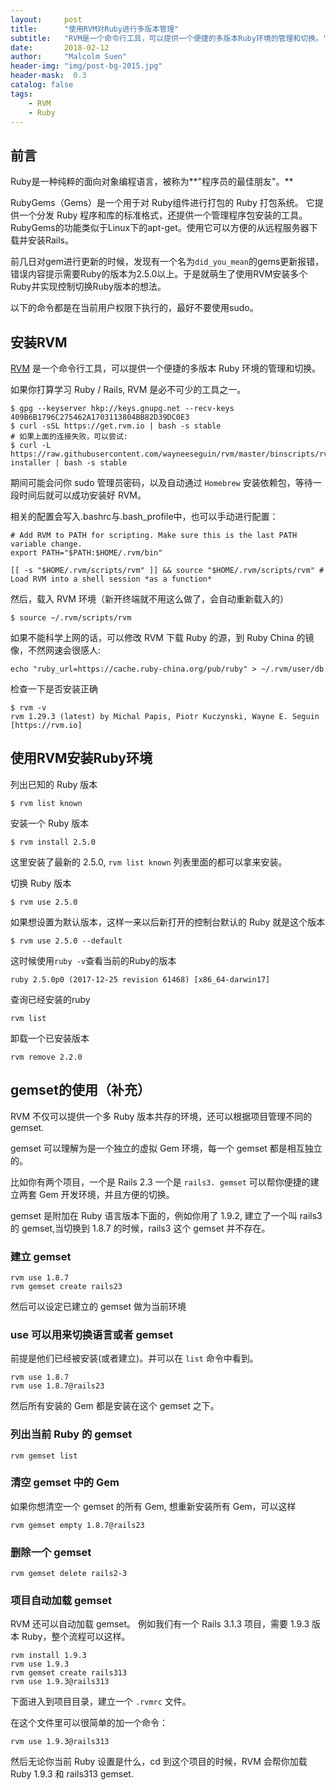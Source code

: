 ```yaml
---
layout:     post
title:      "使用RVM对Ruby进行多版本管理"
subtitle:   "RVM是一个命令行工具，可以提供一个便捷的多版本Ruby环境的管理和切换。"
date:       2018-02-12
author:     "Malcolm Suen"
header-img: "img/post-bg-2015.jpg"
header-mask:  0.3
catalog: false
tags:
    - RVM
    - Ruby
---
```


## 前言

Ruby是一种纯粹的面向对象编程语言，被称为**"程序员的最佳朋友"。**

RubyGems（Gems）是一个用于对 Ruby组件进行打包的 Ruby 打包系统。 它提供一个分发 Ruby 程序和库的标准格式，还提供一个管理程序包安装的工具。RubyGems的功能类似于Linux下的apt-get。使用它可以方便的从远程服务器下载并安装Rails。

前几日对gem进行更新的时候，发现有一个名为`did_you_mean`的gems更新报错，错误内容提示需要Ruby的版本为2.5.0以上。于是就萌生了使用RVM安装多个Ruby并实现控制切换Ruby版本的想法。

以下的命令都是在当前用户权限下执行的，最好不要使用sudo。

## 安装RVM

[RVM](https://rvm.io/) 是一个命令行工具，可以提供一个便捷的多版本 Ruby 环境的管理和切换。

如果你打算学习 Ruby / Rails, RVM 是必不可少的工具之一。

```
$ gpg --keyserver hkp://keys.gnupg.net --recv-keys 409B6B1796C275462A1703113804BB82D39DC0E3
$ curl -sSL https://get.rvm.io | bash -s stable
# 如果上面的连接失败，可以尝试: 
$ curl -L https://raw.githubusercontent.com/wayneeseguin/rvm/master/binscripts/rvm-installer | bash -s stable
```

期间可能会问你 sudo 管理员密码，以及自动通过 `Homebrew` 安装依赖包，等待一段时间后就可以成功安装好 RVM。

相关的配置会写入.bashrc与.bash_profile中，也可以手动进行配置：

```
# Add RVM to PATH for scripting. Make sure this is the last PATH variable change.
export PATH="$PATH:$HOME/.rvm/bin"

[[ -s "$HOME/.rvm/scripts/rvm" ]] && source "$HOME/.rvm/scripts/rvm" # Load RVM into a shell session *as a function*
```

然后，载入 RVM 环境（新开终端就不用这么做了，会自动重新载入的）

```
$ source ~/.rvm/scripts/rvm
```

如果不能科学上网的话，可以修改 RVM 下载 Ruby 的源，到 Ruby China 的镜像，不然网速会很感人:

```
echo "ruby_url=https://cache.ruby-china.org/pub/ruby" > ~/.rvm/user/db
```

检查一下是否安装正确

```
$ rvm -v
rvm 1.29.3 (latest) by Michal Papis, Piotr Kuczynski, Wayne E. Seguin [https://rvm.io]
```

## 使用RVM安装Ruby环境

列出已知的 Ruby 版本

```
$ rvm list known
```

安装一个 Ruby 版本

```
$ rvm install 2.5.0
```

这里安装了最新的 2.5.0, `rvm list known` 列表里面的都可以拿来安装。

切换 Ruby 版本

```
$ rvm use 2.5.0
```

如果想设置为默认版本，这样一来以后新打开的控制台默认的 Ruby 就是这个版本

```
$ rvm use 2.5.0 --default 
```

这时候使用`ruby -v`查看当前的Ruby的版本

```
ruby 2.5.0p0 (2017-12-25 revision 61468) [x86_64-darwin17]
```

查询已经安装的ruby

```
rvm list
```

卸载一个已安装版本

```
rvm remove 2.2.0
```

## gemset的使用（补充）

RVM 不仅可以提供一个多 Ruby 版本共存的环境，还可以根据项目管理不同的 gemset.

gemset 可以理解为是一个独立的虚拟 Gem 环境，每一个 gemset 都是相互独立的。

比如你有两个项目，一个是 Rails 2.3 一个是 `rails3. gemset` 可以帮你便捷的建立两套 Gem 开发环境，并且方便的切换。

gemset 是附加在 Ruby 语言版本下面的，例如你用了 1.9.2, 建立了一个叫 rails3 的 gemset,当切换到 1.8.7 的时候，rails3 这个 gemset 并不存在。

### 建立 gemset

```
rvm use 1.8.7
rvm gemset create rails23
```

然后可以设定已建立的 gemset 做为当前环境

### use 可以用来切换语言或者 gemset

前提是他们已经被安装(或者建立)。并可以在 `list` 命令中看到。

```
rvm use 1.8.7
rvm use 1.8.7@rails23
```

然后所有安装的 Gem 都是安装在这个 gemset 之下。

### 列出当前 Ruby 的 gemset

```
rvm gemset list
```

### 清空 gemset 中的 Gem

如果你想清空一个 gemset 的所有 Gem, 想重新安装所有 Gem，可以这样

```
rvm gemset empty 1.8.7@rails23
```

### 删除一个 gemset

```
rvm gemset delete rails2-3
```

### 项目自动加载 gemset

RVM 还可以自动加载 gemset。 例如我们有一个 Rails 3.1.3 项目，需要 1.9.3 版本 Ruby，整个流程可以这样。

```
rvm install 1.9.3
rvm use 1.9.3
rvm gemset create rails313
rvm use 1.9.3@rails313
```

下面进入到项目目录，建立一个 `.rvmrc` 文件。

在这个文件里可以很简单的加一个命令：

```
rvm use 1.9.3@rails313
```

然后无论你当前 Ruby 设置是什么，cd 到这个项目的时候，RVM 会帮你加载 Ruby 1.9.3 和 rails313 gemset.